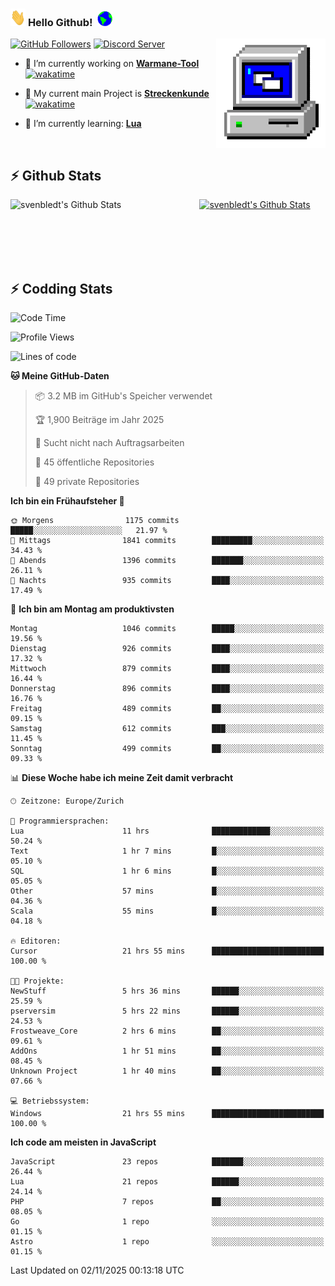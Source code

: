 ### <img src="https://github.com/svenbledt/svenbledt/blob/main/Assets/Hi.gif" height="28" width="24"> **Hello Github!** &nbsp;<img src="https://github.com/svenbledt/svenbledt/blob/main/Assets/Earth.gif" height="24" width="24">
[![GitHub Followers](https://img.shields.io/github/followers/svenbledt?label=Follow&style=flat-squaree&logo=github&labelColor=black&color=black&cacheSeconds=5)](https://github.com/svenbledt)
[![Discord Server](https://img.shields.io/discord/443405445831327754?style=flat-squeree&logo=discord&logoColor=white&label=Trojan%20Chillecke%20Server&labelColor=black&color=gray&cacheSeconds=3650)](https://discord.gg/c6GZKjVhxw)
<img align="right" alt="PC GIF" src="https://github.com/svenbledt/svenbledt/blob/main/Assets/PC.gif" width="175" />

<p>

 - 🔭 I’m currently working on **[Warmane-Tool](https://github.com/svenbledt/Warmane-Bot)** [![wakatime](https://wakatime.com/badge/user/eb1cebc0-6a00-4f39-ab37-6770a4331515/project/b1c02622-6489-4920-898c-6e91c5bba727.svg)](https://wakatime.com/badge/user/eb1cebc0-6a00-4f39-ab37-6770a4331515/project/b1c02622-6489-4920-898c-6e91c5bba727)
 - 🔭 My current main Project is **[Streckenkunde](https://github.com/Streckenkunde)** [![wakatime](https://wakatime.com/badge/user/eb1cebc0-6a00-4f39-ab37-6770a4331515/project/8c10f4f0-0d09-4e0e-b526-eec4de9936b6.svg)](https://wakatime.com/badge/user/eb1cebc0-6a00-4f39-ab37-6770a4331515/project/8c10f4f0-0d09-4e0e-b526-eec4de9936b6)

 - 🌱 I’m currently learning: **[Lua](https://www.lua.org/)**
 
</p>

<br>

## :zap: Github Stats

<a href="https://github.com/svenbledt">
  <img align="left" src="https://github-readme-stats.vercel.app/api?username=svenbledt&show_icons=true&title_color=c9d1d9&icon_color=58a6da&text_color=c9d1d9&bg_color=0d1117&hide=issues" alt="svenbledt's Github Stats" width="60%">
 </a>
 <a href="https://github.com/svenbledt">
 <img src="https://github-readme-stats.vercel.app/api/top-langs/?username=svenbledt&show_icons=true&title_color=c9d1d9&icon_color=58a6da&text_color=c9d1d9&bg_color=0d1117" alt="svenbledt's Github Stats" width="35%">
 </a>

<br> <br> <br> <br> 
## :zap: Codding Stats

<!--START_SECTION:waka-->
![Code Time](http://img.shields.io/badge/Code%20Time-1%2C107%20hrs%208%20mins-blue)

![Profile Views](http://img.shields.io/badge/Profilansichten-1-blue)

![Lines of code](https://img.shields.io/badge/Seit%20Hallo%20Welt%20habe%20ich%20geschrieben-44.9%20million%20Codezeilen-blue)

**🐱 Meine GitHub-Daten** 

> 📦 3.2 MB im GitHub's Speicher verwendet 
 > 
> 🏆 1,900 Beiträge im Jahr 2025
 > 
> 🚫 Sucht nicht nach Auftragsarbeiten
 > 
> 📜 45 öffentliche Repositories 
 > 
> 🔑 49 private Repositories 
 > 
**Ich bin ein Frühaufsteher 🐤** 

```text
🌞 Morgens                1175 commits        █████░░░░░░░░░░░░░░░░░░░░   21.97 % 
🌆 Mittags                1841 commits        █████████░░░░░░░░░░░░░░░░   34.43 % 
🌃 Abends                 1396 commits        ███████░░░░░░░░░░░░░░░░░░   26.11 % 
🌙 Nachts                 935 commits         ████░░░░░░░░░░░░░░░░░░░░░   17.49 % 
```
📅 **Ich bin am Montag am produktivsten** 

```text
Montag                   1046 commits        █████░░░░░░░░░░░░░░░░░░░░   19.56 % 
Dienstag                 926 commits         ████░░░░░░░░░░░░░░░░░░░░░   17.32 % 
Mittwoch                 879 commits         ████░░░░░░░░░░░░░░░░░░░░░   16.44 % 
Donnerstag               896 commits         ████░░░░░░░░░░░░░░░░░░░░░   16.76 % 
Freitag                  489 commits         ██░░░░░░░░░░░░░░░░░░░░░░░   09.15 % 
Samstag                  612 commits         ███░░░░░░░░░░░░░░░░░░░░░░   11.45 % 
Sonntag                  499 commits         ██░░░░░░░░░░░░░░░░░░░░░░░   09.33 % 
```


📊 **Diese Woche habe ich meine Zeit damit verbracht** 

```text
🕑︎ Zeitzone: Europe/Zurich

💬 Programmiersprachen: 
Lua                      11 hrs              █████████████░░░░░░░░░░░░   50.24 % 
Text                     1 hr 7 mins         █░░░░░░░░░░░░░░░░░░░░░░░░   05.10 % 
SQL                      1 hr 6 mins         █░░░░░░░░░░░░░░░░░░░░░░░░   05.05 % 
Other                    57 mins             █░░░░░░░░░░░░░░░░░░░░░░░░   04.36 % 
Scala                    55 mins             █░░░░░░░░░░░░░░░░░░░░░░░░   04.18 % 

🔥 Editoren: 
Cursor                   21 hrs 55 mins      █████████████████████████   100.00 % 

🐱‍💻 Projekte: 
NewStuff                 5 hrs 36 mins       ██████░░░░░░░░░░░░░░░░░░░   25.59 % 
pserversim               5 hrs 22 mins       ██████░░░░░░░░░░░░░░░░░░░   24.53 % 
Frostweave_Core          2 hrs 6 mins        ██░░░░░░░░░░░░░░░░░░░░░░░   09.61 % 
AddOns                   1 hr 51 mins        ██░░░░░░░░░░░░░░░░░░░░░░░   08.45 % 
Unknown Project          1 hr 40 mins        ██░░░░░░░░░░░░░░░░░░░░░░░   07.66 % 

💻 Betriebssystem: 
Windows                  21 hrs 55 mins      █████████████████████████   100.00 % 
```

**Ich code am meisten in JavaScript** 

```text
JavaScript               23 repos            ███████░░░░░░░░░░░░░░░░░░   26.44 % 
Lua                      21 repos            ██████░░░░░░░░░░░░░░░░░░░   24.14 % 
PHP                      7 repos             ██░░░░░░░░░░░░░░░░░░░░░░░   08.05 % 
Go                       1 repo              ░░░░░░░░░░░░░░░░░░░░░░░░░   01.15 % 
Astro                    1 repo              ░░░░░░░░░░░░░░░░░░░░░░░░░   01.15 % 
```




 Last Updated on 02/11/2025 00:13:18 UTC
<!--END_SECTION:waka-->
